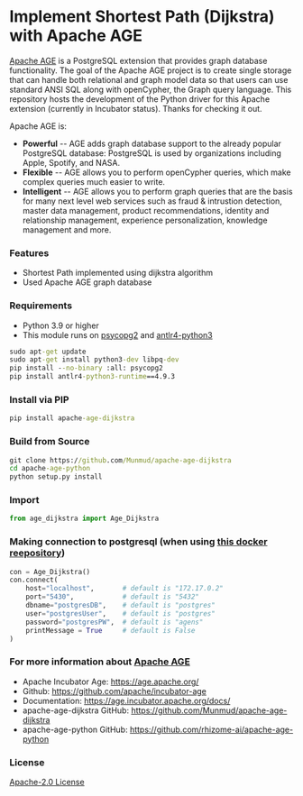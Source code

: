 # Implement Shortest Path (Dijkstra) with Apache AGE

[Apache AGE](https://age.apache.org/) is a PostgreSQL extension that provides graph database functionality. The goal of the Apache AGE project is to create single storage that can handle both relational and graph model data so that users can use standard ANSI SQL along with openCypher, the Graph query language. This repository hosts the development of the Python driver for this Apache extension (currently in Incubator status). Thanks for checking it out.

Apache AGE is:

- **Powerful** -- AGE adds graph database support to the already popular PostgreSQL database: PostgreSQL is used by organizations including Apple, Spotify, and NASA.
- **Flexible** -- AGE allows you to perform openCypher queries, which make complex queries much easier to write.
- **Intelligent** -- AGE allows you to perform graph queries that are the basis for many next level web services such as fraud & intrustion detection, master data management, product recommendations, identity and relationship management, experience personalization, knowledge management and more.

### Features
* Shortest Path implemented using dijkstra algorithm
* Used Apache AGE graph database

### Requirements
* Python 3.9 or higher
* This module runs on [psycopg2](https://www.psycopg.org/) and [antlr4-python3](https://pypi.org/project/antlr4-python3-runtime/)

```cmd
sudo apt-get update
sudo apt-get install python3-dev libpq-dev
pip install --no-binary :all: psycopg2
pip install antlr4-python3-runtime==4.9.3
```

### Install via PIP
```cmd
pip install apache-age-dijkstra
```

### Build from Source
```cmd
git clone https://github.com/Munmud/apache-age-dijkstra
cd apache-age-python
python setup.py install
```

### Import
```py
from age_dijkstra import Age_Dijkstra
```

### Making connection to postgresql (when using [this docker reepository](https://github.com/Munmud/apache_age))
```py
con = Age_Dijkstra()
con.connect(
    host="localhost",       # default is "172.17.0.2" 
    port="5430",            # default is "5432"
    dbname="postgresDB",    # default is "postgres"
    user="postgresUser",    # default is "postgres"
    password="postgresPW",  # default is "agens"
    printMessage = True     # default is False
)
```


### For more information about [Apache AGE](https://age.apache.org/)
* Apache Incubator Age: https://age.apache.org/
* Github: https://github.com/apache/incubator-age
* Documentation: https://age.incubator.apache.org/docs/
* apache-age-dijkstra GitHub: https://github.com/Munmud/apache-age-dijkstra
* apache-age-python GitHub: https://github.com/rhizome-ai/apache-age-python

### License
[Apache-2.0 License](https://www.apache.org/licenses/LICENSE-2.0)